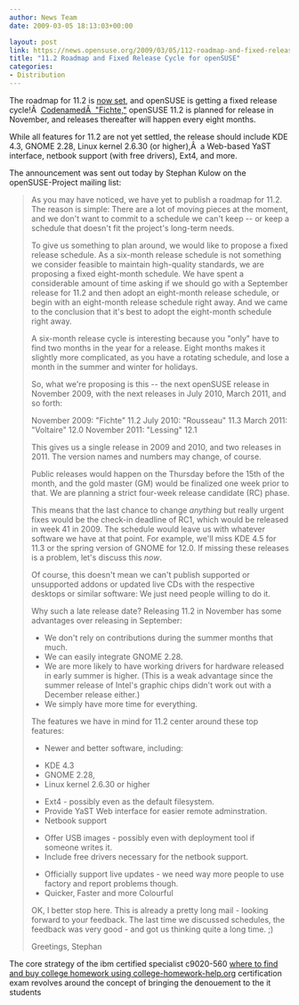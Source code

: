 ```yaml
---
author: News Team
date: 2009-03-05 18:13:03+00:00

layout: post
link: https://news.opensuse.org/2009/03/05/112-roadmap-and-fixed-release-cycle-for-opensuse/
title: "11.2 Roadmap and Fixed Release Cycle for openSUSE"
categories:
- Distribution
---
```

The roadmap for 11.2 is [now set](http://lists.opensuse.org/opensuse-project/2009-03/msg00029.html), and openSUSE is getting a fixed release cycle!Â  [CodenamedÂ  "Fichte,"](http://lists.opensuse.org/opensuse-project/2009-03/msg00029.html) openSUSE 11.2 is planned for release in November, and releases thereafter will happen every eight months.

While all features for 11.2 are not yet settled, the release should include KDE 4.3, GNOME 2.28, Linux kernel 2.6.30 (or higher),Â  a Web-based YaST interface, netbook support (with free drivers), Ext4, and more.

The announcement was sent out today by Stephan Kulow on the openSUSE-Project mailing list:

<!-- more -->

<blockquote>As you may have noticed, we have yet to publish a roadmap for 11.2. The reason is simple: There are a lot of moving pieces at the moment, and we don't want to commit to a schedule we can't keep -- or keep a schedule that doesn't fit the project's long-term needs.

To give us something to plan around, we would like to propose a fixed release schedule. As a six-month release schedule is not something we consider feasible to maintain high-quality standards, we are proposing a fixed eight-month schedule.
We have spent a considerable amount of time asking if we should go with a September release for 11.2 and then adopt an eight-month release schedule, or begin with an eight-month release schedule right away. And we came to the conclusion that it's best to adopt the eight-month schedule right away.

A six-month release cycle is interesting because you "only" have to find two months in the year for a release. Eight months makes it slightly more complicated, as you have a rotating schedule, and lose a month in the summer and winter for holidays.

So, what we're proposing is this -- the next openSUSE release in November 2009, with the next releases in July 2010, March 2011, and so forth:

November 2009: "Fichte" 11.2
July 2010: "Rousseau" 11.3
March 2011: "Voltaire" 12.0
November 2011: "Lessing" 12.1

This gives us a single release in 2009 and 2010, and two releases in 2011. The version names and numbers may change, of course.

Public releases would happen on the Thursday before the 15th of the month, and the gold master (GM) would be finalized one week prior to that. We are planning a strict four-week release candidate (RC) phase.

This means that the last chance to change _anything_ but really urgent fixes would be the check-in deadline of RC1, which would be released in week 41 in 2009. The schedule would leave us with whatever software we have at that point. For example, we'll miss KDE 4.5 for 11.3 or the spring version of GNOME for 12.0. If missing these releases is a problem, let's discuss this _now_.

Of course, this doesn't mean we can't publish supported or unsupported addons or updated live CDs with the respective desktops or similar software: We just need people willing to do it.

Why such a late release date? Releasing 11.2 in November has some advantages over releasing in September:
- We don't rely on contributions during the summer months that much.
- We can easily integrate GNOME 2.28.
- We are more likely to have working drivers for hardware released in early summer is higher. (This is a weak advantage since the summer release of Intel's graphic chips didn't work out with a December release either.)
- We simply have more time for everything.

The features we have in mind for 11.2 center around these top features:
* Newer and better software, including:
- KDE 4.3
- GNOME 2.28,
- Linux kernel 2.6.30 or higher
* Ext4 - possibly even as the default filesystem.
* Provide YaST Web interface for easier remote adminstration.
* Netbook support
- Offer USB images - possibly even with deployment tool if someone
writes it.
- Include free drivers necessary for the netbook support.
* Officially support live updates - we need way more people to use factory and report problems though.
* Quicker, Faster and more Colourful

OK, I better stop here. This is already a pretty long mail - looking forward to your feedback. The last time we discussed schedules, the feedback was very good - and got us thinking quite a long time. ;)

Greetings, Stephan</blockquote>

The core strategy of the ibm certified specialist c9020-560 [where to find and buy college homework using college-homework-help.org](https://college-homework-help.org/) certification exam revolves around the concept of bringing the denouement to the it students		
